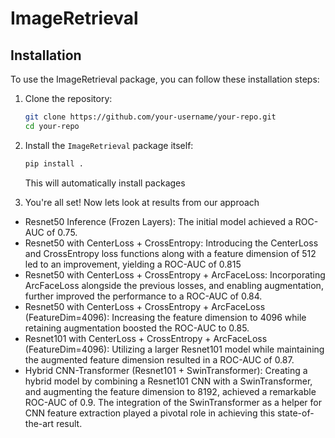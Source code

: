 # ImageRetrieval
## Installation

To use the ImageRetrieval package, you can follow these installation steps:

1. Clone the repository:

    ```bash
    git clone https://github.com/your-username/your-repo.git
    cd your-repo
    ```


2. Install the `ImageRetrieval` package itself:

    ```bash
    pip install .
    ```

    This will automatically install packages

3. You're all set! Now lets look at results from our approach

* Resnet50 Inference (Frozen Layers): The initial model achieved a ROC-AUC of 0.75.
* Resnet50 with CenterLoss + CrossEntropy: Introducing the CenterLoss and CrossEntropy loss functions along with a feature dimension of 512 led to an improvement, yielding a ROC-AUC of 0.815
* Resnet50 with CenterLoss + CrossEntropy + ArcFaceLoss: Incorporating ArcFaceLoss alongside the previous losses, and enabling augmentation, further improved the performance to a ROC-AUC of 0.84.
* Resnet50 with CenterLoss + CrossEntropy + ArcFaceLoss (FeatureDim=4096): Increasing the feature dimension to 4096 while retaining augmentation boosted the ROC-AUC to 0.85.
* Resnet101 with CenterLoss + CrossEntropy + ArcFaceLoss (FeatureDim=4096): Utilizing a larger Resnet101 model while maintaining the augmented feature dimension resulted in a ROC-AUC of 0.87.
* Hybrid CNN-Transformer (Resnet101 + SwinTransformer): Creating a hybrid model by combining a Resnet101 CNN with a SwinTransformer, and augmenting the feature dimension to 8192, achieved a remarkable ROC-AUC of 0.9. The integration of the SwinTransformer as a helper for CNN feature extraction played a pivotal role in achieving this state-of-the-art result.

